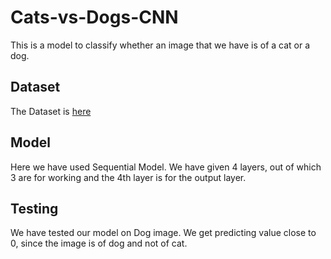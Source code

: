 # Cats-vs-Dogs-CNN
This is a model to classify whether an image that we have is of a cat or a dog. 
<h2>Dataset</h2>
The Dataset is <a href="https://www.microsoft.com/en-us/download/details.aspx?id=54765">here</a>
<h2>Model</h2>
Here we have used Sequential Model. We have given 4 layers, out of which 3 are for working and the 4th layer is for the output layer.
<h2>Testing</h2>
We have tested our model on Dog image. We get predicting value close to 0, since the image is of dog and not of cat.
